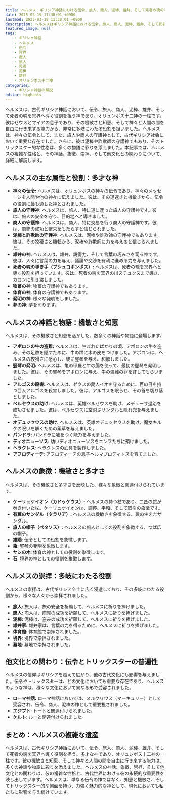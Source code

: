 ```yaml
---
title: ヘルメス：ギリシア神話における伝令、旅人、商人、泥棒、雄弁、そして死者の魂の導き手
date: 2025-03-19 11:38:01 +0900
lastmod: 2025-03-19 11:38:01 +0900
description: ヘルメスはギリシア神話における伝令、旅人、商人、泥棒、雄弁、そして死者の魂を冥界へ導く役割を担う神であり、オリュンポス十二神の一柱です。彼は神々と人間の間を自由に行き来し、その機敏さと知恵で多くの物語に登場します。
featured_image: null
tags:
    - ギリシャ神話
    - ヘルメス
    - 伝令
    - 冥界
    - 商人
    - 旅人
    - 死者
    - 泥棒
    - 雄弁
    - オリュンポス十二神
categories:
    - ギリシャ神話の解説
editor: highants
---
```


ヘルメスは、古代ギリシア神話において、伝令、旅人、商人、泥棒、雄弁、そして死者の魂を冥界へ導く役割を担う神であり、オリュンポス十二神の一柱です。彼はゼウスとマイアの息子であり、その機敏さと知恵、そして神々と人間の間を自由に行き来する能力から、非常に多岐にわたる役割を担いました。ヘルメスは、神々の伝令として、また、旅人や商人の守護神として、古代ギリシア社会において重要な存在でした。さらに、彼は泥棒や詐欺師の守護神でもあり、そのトリックスター的な性格は、多くの物語に彩りを添えました。本記事では、ヘルメスの複雑な性格と、その神話、象徴、崇拝、そして他文化との関わりについて、詳細に解説します。
<!--more-->

## ヘルメスの主な属性と役割：多才な神

* **神々の伝令:** ヘルメスは、オリュンポスの神々の伝令であり、神々のメッセージを人間や他の神々に伝えました。彼は、その迅速さと機敏さから、伝令の役割に最も適した神とされました。
* **旅人の守護神:** ヘルメスは、旅人、特に道に迷った旅人の守護神です。彼は、旅人の安全を守り、目的地へと導きました。
* **商人の守護神:** ヘルメスは、商人、特に交易を行う商人の守護神です。彼は、商売の成功と繁栄をもたらすと信じられました。
* **泥棒と詐欺師の守護神:** ヘルメスは、泥棒や詐欺師の守護神でもあります。彼は、その狡猾さと機転から、泥棒や詐欺師に力を与えると信じられました。
* **雄弁の神:** ヘルメスは、雄弁、説得力、そして言葉の巧みさを司る神です。彼は、人々に言葉の力を与え、議論や交渉を有利に進める力を与えました。
* **死者の魂の導き手（プシュコポンポス）:** ヘルメスは、死者の魂を冥界へと導く役割を担っています。彼は、死者の魂を冥界の川ステュクスまで導き、カロンに引き渡しました。
* **牧畜の神**: 牧畜の守護神でもあります。
* **体育の神**: 体育の守護神でもあります。
* **発明の神**: 様々な発明をしました。
* **夢の神**: 夢を司ります。

## ヘルメスの神話と物語：機敏さと知恵

ヘルメスは、その機敏さと知恵を活かした、数多くの神話や物語に登場します。

* **アポロンの牛の盗難:** ヘルメスは、生まれたばかりの頃、アポロンの牛を盗み、その足跡を隠すために、牛の蹄に木の皮をつけました。アポロンは、ヘルメスの狡猾さに感心し、彼に竪琴を与え、和解しました。
* **竪琴の発明:** ヘルメスは、亀の甲羅と牛の腸を使って、最初の竪琴を発明しました。彼は、その竪琴をアポロンに与え、牛の盗難の罪を許してもらいました。
* **アルゴスの殺害:** ヘルメスは、ゼウスの愛人イオを守るために、百の目を持つ巨人アルゴスを殺害しました。彼は、アルゴスを眠らせ、その首を切り落としました。
* **ペルセウスの助け:** ヘルメスは、英雄ペルセウスを助け、メデューサ退治を成功させました。彼は、ペルセウスに空飛ぶサンダルと隠れ兜を与えました。
* **オデュッセウスの助け:** ヘルメスは、英雄オデュッセウスを助け、魔女キルケの呪いを解くための薬草を与えました。
* **パンドラ**: パンドラに嘘をつく能力を与えました。
* **ディオニューソス**: 幼いディオニューソスをニンフたちに預けました。
* **ヘラクレス**: ヘラクレスの武具を製作しました。
* **アフロディーテ**: アフロディーテの息子ヘルマプロディトスを育てました。

## ヘルメスの象徴：機敏さと多才さ

ヘルメスは、その機敏さと多才さを反映した、様々な象徴と関連付けられています。

* **ケーリュケイオン（カドゥケウス）:** ヘルメスの持つ杖であり、二匹の蛇が巻き付いた杖。ケーリュケイオンは、調停、平和、そして取引の象徴です。
* **有翼のサンダル（タラリア）:** ヘルメスの機敏さを象徴する、翼の生えたサンダル。
* **旅人の帽子（ペタソス）:** ヘルメスの旅人としての役割を象徴する、つば広の帽子。
* **雄鶏**: 伝令としての役割を象徴します。
* **亀**: 竪琴の発明を象徴します。
* **ヤシの木**: 体育の神としての役割を象徴します。
* **石**: 境界の神としての役割を象徴します。

## ヘルメスの崇拝：多岐にわたる役割

ヘルメスの崇拝は、古代ギリシア全土に広く浸透しており、その多岐にわたる役割から、様々な人々から崇拝されました。

* **旅人:** 旅人は、旅の安全を祈願して、ヘルメスに祈りを捧げました。
* **商人:** 商人は、商売の成功を祈願して、ヘルメスに祈りを捧げました。
* **泥棒:** 泥棒は、盗みの成功を祈願して、ヘルメスに祈りを捧げました。
* **雄弁家:** 雄弁家は、言葉の力を得るために、ヘルメスに祈りを捧げました。
* **体育館**: 体育館で崇拝されました。
* **境界**: 境界で崇拝されました。
* **墓地**: 墓地で崇拝されました。

## 他文化との関わり：伝令とトリックスターの普遍性

ヘルメスの信仰はギリシアを超えて広がり、他の古代文化にも影響を与えました。伝令やトリックスターは、どの文化においても重要な存在であり、ヘルメスのような神は、様々な文化において異なる形で受容されました。

* **ローマ神話:** ローマ神話においては、メルクリウス（マーキュリー）として受容され、伝令、商人、泥棒の神として重要視されました。
* **エジプト**: トートと関連付けられました。
* **ケルト**: ルーと関連付けられました。

## まとめ：ヘルメスの複雑な遺産

ヘルメスは、古代ギリシア神話において、伝令、旅人、商人、泥棒、雄弁、そして死者の魂を冥界へ導く役割を担う、多才な神であり、オリュンポス十二神の一柱です。彼の機敏さと知恵、そして神々と人間の間を自由に行き来する能力は、多くの神話や物語に彩りを添えました。ヘルメスの神話、象徴、崇拝、そして他文化との関わりは、彼の複雑な性格と、古代世界における彼の永続的な重要性を映し出しています。ヘルメスは、単なる伝令の神ではなく、知恵と機敏さ、そしてトリックスター的な側面を持つ、力強く魅力的な神として、現代においても私たちに影響を与え続けています。
